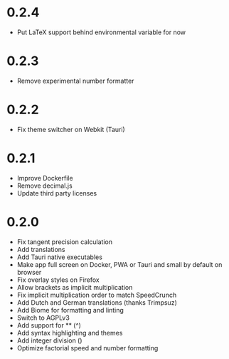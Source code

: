 # 0.2.4

- Put LaTeX support behind environmental variable for now

# 0.2.3

- Remove experimental number formatter

# 0.2.2

- Fix theme switcher on Webkit (Tauri)

# 0.2.1

- Improve Dockerfile
- Remove decimal.js
- Update third party licenses

# 0.2.0

- Fix tangent precision calculation
- Add translations
- Add Tauri native executables
- Make app full screen on Docker, PWA or Tauri and small by default on browser
- Fix overlay styles on Firefox
- Allow brackets as implicit multiplication
- Fix implicit multiplication order to match SpeedCrunch
- Add Dutch and German translations (thanks Trimpsuz)
- Add Biome for formatting and linting
- Switch to AGPLv3
- Add support for ** (^)
- Add syntax highlighting and themes
- Add integer division (\)
- Optimize factorial speed and number formatting
